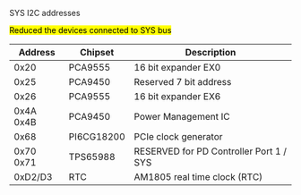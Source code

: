 SYS I2C addresses

<mark>Reduced the devices connected to SYS bus</mark>

| Address    | Chipset  | Description               |
|------------|----------|---------------------------|
| 0x20       | PCA9555  | 16 bit expander EX0       |
| 0x25       | PCA9450  | Reserved 7 bit address    |
| 0x26       | PCA9555  | 16 bit expander EX6       |
| 0x4A 0x4B  | PCA9450  | Power Management IC       |
| 0x68       | PI6CG18200 | PCIe clock generator    |
| 0x70 0x71  | TPS65988 |  RESERVED for PD Controller Port 1 / SYS |
| 0xD2/D3    | RTC      | AM1805 real time clock (RTC) |

